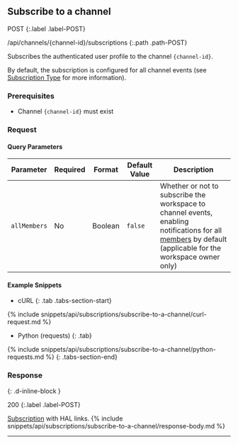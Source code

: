 ## Subscribe to a channel

POST
{:.label .label-POST}

/api/channels/{channel-id}/subscriptions
{:.path .path-POST}

Subscribes the authenticated user profile to the channel `{channel-id}`.

By default, the subscription is configured for all channel events (see [Subscription Type](#subscription-type) for more information).

### Prerequisites
- Channel `{channel-id}` must exist

### Request
#### Query Parameters

Parameter | Required | Format | Default Value | Description
--------- | -------- | ------ | ------------- | -----------
`allMembers` | No | Boolean | `false` | Whether or not to subscribe the workspace to channel events, enabling notifications for all [members](members) by default (applicable for the workspace owner only)

#### Example Snippets
- cURL
{: .tab .tabs-section-start}

{% include snippets/api/subscriptions/subscribe-to-a-channel/curl-request.md %}

- Python (requests)
{: .tab}

{% include snippets/api/subscriptions/subscribe-to-a-channel/python-requests.md %}
{: .tabs-section-end}

### Response
{: .d-inline-block }

200
{:.label .label-POST}

[Subscription](#subscription) with HAL links.
{% include snippets/api/subscriptions/subscribe-to-a-channel/response-body.md %}

---
